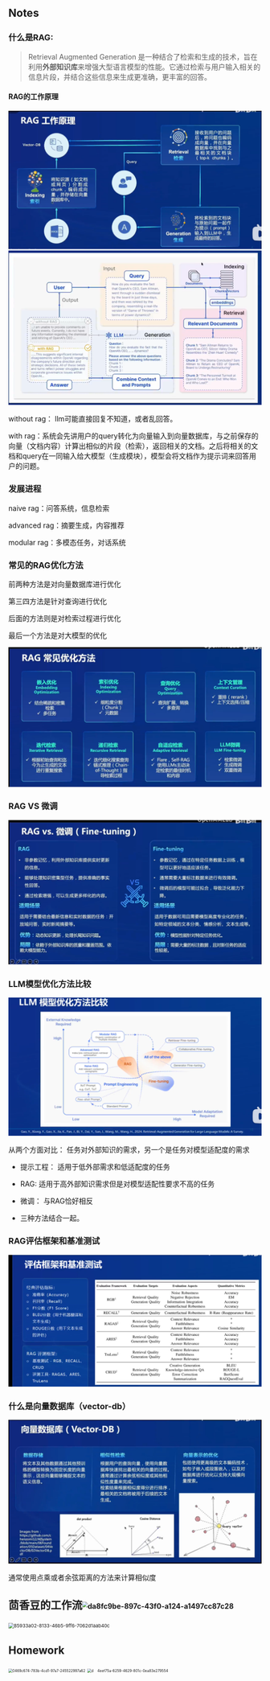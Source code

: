 ## Notes

### 什么是RAG:

> Retrieval Augmented Generation 是一种结合了检索和生成的技术，旨在利用**外部知识库**来增强大型语言模型的性能。它通过检索与用户输入相关的信息片段，并结合这些信息来生成更准确，更丰富的回答。

#### RAG的工作原理

<img title="" src="1.png" alt="loading-ag-152" style="zoom:67%;">

<img title="" src="2.png" alt="loading-ag-154" style="zoom:80%;">

without rag： llm可能直接回复不知道，或者乱回答。

with rag：系统会先讲用户的query转化为向量输入到向量数据库，与之前保存的向量（文档内容）计算出相似的片段（检索），返回相关的文档。之后将相关的文档和query在一同输入给大模型（生成模块），模型会将文档作为提示词来回答用户的问题。

### 发展进程

naive rag：问答系统，信息检索

advanced rag：摘要生成，内容推荐

modular rag：多模态任务，对话系统

### 常见的RAG优化方法

前两种方法是对向量数据库进行优化

第三四方法是针对查询进行优化

后面的方法则是对检索过程进行优化

最后一个方法是对大模型的优化

<img title="" src="3.png" alt="loading-ag-156" style="zoom:67%;">

### RAG VS 微调

<img title="" src="4.png" alt="loading-ag-158" style="zoom:67%;"><u></u>

### LLM模型优化方法比较

<img title="" src="5.png" alt="loading-ag-160" style="zoom:67%;">

从两个方面对比： 任务对外部知识的需求，另一个是任务对模型适配度的需求

- 提示工程： 适用于低外部需求和低适配度的任务

- RAG: 适用于高外部知识需求但是对模型适配性要求不高的任务

- 微调： 与RAG恰好相反

- 三种方法结合一起。

### RAG评估框架和基准测试

<img title="" src="6.png" alt="loading-ag-162" style="zoom:67%;">

### 什么是向量数据库（vector-db）

<img title="" src="7.png" alt="loading-ag-164" data-align="inline" style="zoom:67%;">

通常使用点乘或者余弦距离的方法来计算相似度

## 茴香豆的工作流<img title="" src="file:///C:/Users/cathy/Pictures/Typedown/da8fc9be-897c-43f0-a124-a1497cc87c28.png" alt="da8fc9be-897c-43f0-a124-a1497cc87c28" style="zoom:67%;" data-align="left">

<img src="file:///C:/Users/cathy/Pictures/Typedown/85933a02-8133-46b5-9ff6-7062d1aab40c.png" title="" alt="85933a02-8133-46b5-9ff6-7062d1aab40c" style="zoom:67%;">

## Homework

<img title="" src="file:///C:/Users/cathy/Pictures/Typedown/0469c674-783b-4cd1-97a7-245522997a62.png" alt="0469c674-783b-4cd1-97a7-245522997a62" style="zoom:50%;">

<img title="" src="file:///C:/Users/cathy/Pictures/Typedown/d4eef75a-6259-4629-801c-0ea83e279554.png" alt="d    4eef75a-6259-4629-801c-0ea83e279554" style="zoom:50%;">
